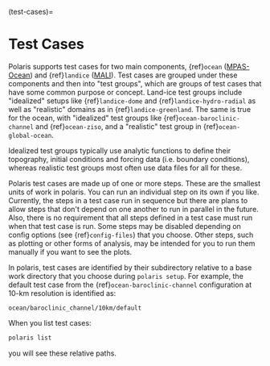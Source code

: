 (test-cases)=

# Test Cases

Polaris supports test cases for two main components, {ref}`ocean`
([MPAS-Ocean](https://mpas-dev.github.io/ocean/ocean.html)) and
{ref}`landice` ([MALI](https://mpas-dev.github.io/land_ice/land_ice.html)).
Test cases are grouped under these components and then into "test groups",
which are groups of test cases that have some common purpose or concept.
Land-ice test groups include "idealized" setups like {ref}`landice-dome` and
{ref}`landice-hydro-radial` as well as "realistic" domains as in
{ref}`landice-greenland`.  The same is true for the ocean, with "idealized"
test groups like {ref}`ocean-baroclinic-channel` and {ref}`ocean-ziso`, and
a "realistic" test group in {ref}`ocean-global-ocean`.

Idealized test groups typically use analytic functions to define their
topography, initial conditions and forcing data (i.e. boundary conditions),
whereas realistic test groups most often use data files for all for these.

Polaris test cases are made up of one or more steps.  These are the
smallest units of work in polaris. You can run an individual step on its own if
you like.  Currently, the steps in a test case run in sequence but there are
plans to allow steps that don't depend on one another to run in parallel in the
future.  Also, there is no requirement that all steps defined in a test case
must run when that test case is run.  Some steps may be disabled depending on
config options (see {ref}`config-files`) that you choose.  Other steps, such
as plotting or other forms of analysis, may be intended for you to run them
manually if you want to see the plots.

In polaris, test cases are identified by their subdirectory relative to a base
work directory that you choose during `polaris setup`.  For example, the
default test case from the {ref}`ocean-baroclinic-channel` configuration at
10-km resolution is identified as:

```none
ocean/baroclinic_channel/10km/default
```

When you list test cases:

```bash
polaris list
```

you will see these relative paths.
